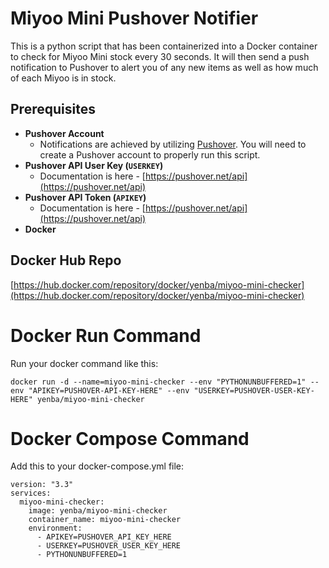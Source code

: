 # Miyoo Mini Pushover Notifier

This is a python script that has been containerized into a Docker container to check for Miyoo Mini stock every 30 seconds. It will then send a push notification to Pushover to alert you of any new items as well as how much of each Miyoo is in stock.

## Prerequisites

- **Pushover Account**
    - Notifications are achieved by utilizing [Pushover](https://pushover.net/). You will need to create a Pushover account to properly run this script.
- **Pushover API User Key (`USERKEY`)**
    - Documentation is here - [https://pushover.net/api](https://pushover.net/api)
- **Pushover API Token (`APIKEY`)**
    - Documentation is here - [https://pushover.net/api](https://pushover.net/api)
- **Docker**

## Docker Hub Repo

[https://hub.docker.com/repository/docker/yenba/miyoo-mini-checker](https://hub.docker.com/repository/docker/yenba/miyoo-mini-checker)

# **Docker Run Command**

Run your docker command like this:

```docker 
docker run -d --name=miyoo-mini-checker --env "PYTHONUNBUFFERED=1" --env "APIKEY=PUSHOVER-API-KEY-HERE" --env "USERKEY=PUSHOVER-USER-KEY-HERE" yenba/miyoo-mini-checker
```

# **Docker Compose Command**

Add this to your docker-compose.yml file:

```docker
version: "3.3"
services:
  miyoo-mini-checker:
    image: yenba/miyoo-mini-checker
    container_name: miyoo-mini-checker
    environment:
      - APIKEY=PUSHOVER_API_KEY_HERE
      - USERKEY=PUSHOVER_USER_KEY_HERE
      - PYTHONUNBUFFERED=1
```
